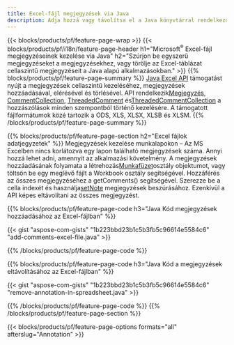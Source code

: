 ```yaml
---
title: Excel-fájl megjegyzések via Java
description: Adja hozzá vagy távolítsa el a Java könyvtárral rendelkező Excel és OpenOffice táblázatok adatannotációit.
---
```

{{< blocks/products/pf/feature-page-wrap >}}
{{< blocks/products/pf/i18n/feature-page-header h1="Microsoft<sup>&reg;</sup> Excel-fájl megjegyzéseinek kezelése via Java" h2="Szúrjon be egyszerű megjegyzéseket a megjegyzésekhez, vagy törölje az Excel-táblázat cellaszintű megjegyzéseit a Java alapú alkalmazásokban." >}}
{{% blocks/products/pf/feature-page-summary %}}
[Java Excel API](/cells/hu/java/) támogatást nyújt a megjegyzések cellaszintű kezeléséhez, megjegyzések hozzáadásával, elérésével és törlésével. API rendelkezik[Megjegyzés](https://reference.aspose.com/cells/java/com.aspose.cells/Comment), [CommentCollection](https://reference.aspose.com/cells/java/com.aspose.cells/CommentCollection), [ThreadedComment](https://reference.aspose.com/cells/java/com.aspose.cells/ThreadedComment) és[ThreadedCommentCollection](https://reference.aspose.com/cells/java/com.aspose.cells/ThreadedCommentCollection) a hozzászólások minden szempontból történő kezelésére.
A támogatott fájlformátumok közé tartozik a ODS, XLS, XLSX, XLSB és XLSM.
{{% /blocks/products/pf/feature-page-summary %}}

{{% blocks/products/pf/feature-page-section h2="Excel fájlok adatjegyzetek" %}}
 Megjegyzések kezelése munkalapokon – Az MS Excelben nincs korlátozva egy lapon található megjegyzések száma. Annyi hozzá lehet adni, amennyit az alkalmazási követelmény. A megjegyzések hozzáadásának folyamata a létrehozás[Munkafüzet](https://reference.aspose.com/cells/java/com.aspose.cells/Workbook)osztály objektumot, vagy töltsön be egy meglévő fájlt a Workbook osztály segítségével. Hozzáférés az összes megjegyzéséhez a getComments() segítségével. Szerezze be a cella indexét és használja[setNote](https://reference.aspose.com/cells/java/com.aspose.cells/comment#Note) megjegyzések beszúrásához. Ezenkívül a API képes eltávolítani az összes megjegyzést.

{{% blocks/products/pf/feature-page-code h3="Java Kód megjegyzések hozzáadásához az Excel-fájlban" %}}

{{< gist "aspose-com-gists" "1b223bbd23b1c5b3fb5c96614e5584c6" "add-comments-excel-file.java" >}}

{{% /blocks/products/pf/feature-page-code %}}

{{% blocks/products/pf/feature-page-code h3="Java Kód a megjegyzések eltávolításához az Excel-fájlban" %}}

{{< gist "aspose-com-gists" "1b223bbd23b1c5b3fb5c96614e5584c6" "remove-annotation-in-spreadsheet.java" >}}

{{% /blocks/products/pf/feature-page-code %}}
{{% /blocks/products/pf/feature-page-section %}}

{{< blocks/products/pf/feature-page-options formats="all" afterslug="Annotation" >}}

